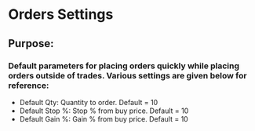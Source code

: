 # Orders Settings

## Purpose:
 
### Default parameters for placing orders quickly while placing orders outside of trades. Various settings are given below for reference:

- Default Qty: Quantity to order. Default = 10
- Default Stop %: Stop % from buy price. Default = 10
- Default Gain %: Gain % from buy price. Default = 10

